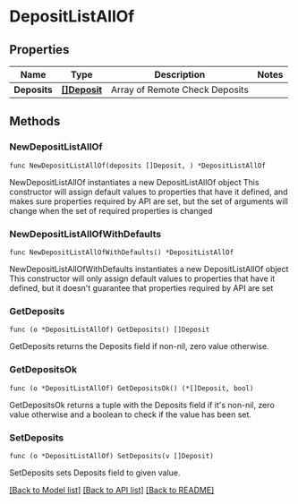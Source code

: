 # DepositListAllOf

## Properties

Name | Type | Description | Notes
------------ | ------------- | ------------- | -------------
**Deposits** | [**[]Deposit**](Deposit.md) | Array of  Remote Check Deposits | 

## Methods

### NewDepositListAllOf

`func NewDepositListAllOf(deposits []Deposit, ) *DepositListAllOf`

NewDepositListAllOf instantiates a new DepositListAllOf object
This constructor will assign default values to properties that have it defined,
and makes sure properties required by API are set, but the set of arguments
will change when the set of required properties is changed

### NewDepositListAllOfWithDefaults

`func NewDepositListAllOfWithDefaults() *DepositListAllOf`

NewDepositListAllOfWithDefaults instantiates a new DepositListAllOf object
This constructor will only assign default values to properties that have it defined,
but it doesn't guarantee that properties required by API are set

### GetDeposits

`func (o *DepositListAllOf) GetDeposits() []Deposit`

GetDeposits returns the Deposits field if non-nil, zero value otherwise.

### GetDepositsOk

`func (o *DepositListAllOf) GetDepositsOk() (*[]Deposit, bool)`

GetDepositsOk returns a tuple with the Deposits field if it's non-nil, zero value otherwise
and a boolean to check if the value has been set.

### SetDeposits

`func (o *DepositListAllOf) SetDeposits(v []Deposit)`

SetDeposits sets Deposits field to given value.



[[Back to Model list]](../../README.md#documentation-for-models) [[Back to API list]](../../README.md#documentation-for-api-endpoints) [[Back to README]](../../README.md)


